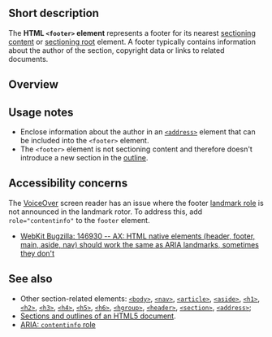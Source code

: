 ## Short description
The **HTML `<footer>` element** represents a footer for its nearest
[sectioning content](/en-US/docs/Web/Guide/HTML/Sections_and_Outlines_of_an_HTML5_document#Defining_sections)
or [sectioning root](/en-US/docs/Web/Guide/HTML/Sections_and_Outlines_of_an_HTML5_document#Sectioning_roots)
element. A footer typically contains information about the author of the
section, copyright data or links to related documents.

## Overview

## Usage notes

- Enclose information about the author in an
  [`<address>`](/en-US/docs/Web/HTML/Element/address)
  element that can be included into the `<footer>` element.
- The `<footer>` element is not sectioning content and therefore
  doesn't introduce a new section in the
  [outline](/en-US/docs/Sections_and_Outlines_of_an_HTML5_document).

## Accessibility concerns

The [VoiceOver](https://help.apple.com/voiceover/info/guide/) screen
reader has an issue where the footer [landmark
role](/en-US/docs/Learn/Accessibility/WAI-ARIA_basics#SignpostsLandmarks)
is not announced in the landmark rotor. To address this, add
`role="contentinfo"` to the `footer` element.

- [WebKit Bugzilla: 146930 -- AX: HTML native elements (header,
  footer, main, aside, nav) should work the same as ARIA landmarks,
  sometimes they don't](https://bugs.webkit.org/show_bug.cgi?id=146930)

## See also

- Other section-related elements:
  [`<body>`](/en-US/docs/Web/HTML/Element/body),
  [`<nav>`](/en-US/docs/Web/HTML/Element/nav),
  [`<article>`](/en-US/docs/Web/HTML/Element/article),
  [`<aside>`](/en-US/docs/Web/HTML/Element/aside),
  [`<h1>`](/en-US/docs/Web/HTML/Element/h1),
  [`<h2>`](/en-US/docs/Web/HTML/Element/h2),
  [`<h3>`](/en-US/docs/Web/HTML/Element/h3),
  [`<h4>`](/en-US/docs/Web/HTML/Element/h4),
  [`<h5>`](/en-US/docs/Web/HTML/Element/h5),
  [`<h6>`](/en-US/docs/Web/HTML/Element/h6),
  [`<hgroup>`](/en-US/docs/Web/HTML/Element/hgroup),
  [`<header>`](/en-US/docs/Web/HTML/Element/header),
  [`<section>`](/en-US/docs/Web/HTML/Element/section),
  [`<address>`](/en-US/docs/Web/HTML/Element/address);
- [Sections and outlines of an HTML5 document](/en-US/docs/Web/Guide/HTML/Sections_and_Outlines_of_an_HTML5_document).
- [ARIA: `contentinfo` role](/en-US/docs/Web/Accessibility/ARIA/Roles/Contentinfo_role)
